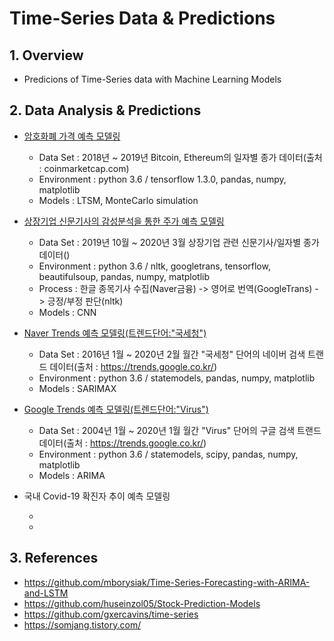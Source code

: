 # Time-Series Data & Predictions

## 1. Overview

* Predicions of Time-Series data with Machine Learning Models


## 2. Data Analysis & Predictions

* [암호화폐 가격 예측 모델링](https://github.com/kt3472/time-series/tree/master/cryptocurrency_prediction)

  + Data Set : 2018년 ~ 2019년 Bitcoin, Ethereum의 일자별 종가 데이터(출처 : coinmarketcap.com)
  + Environment : python 3.6 / tensorflow 1.3.0, pandas, numpy, matplotlib
  + Models : LTSM, MonteCarlo simulation
  
* [상장기업 신문기사의 감성분석을 통한 주가 예측 모델링](https://github.com/kt3472/time-series/tree/master/sentiment_analysis)

  + Data Set : 2019년 10월 ~ 2020년 3월 상장기업 관련 신문기사/일자별 종가 데이터()  
  + Environment : python 3.6 / nltk, googletrans, tensorflow, beautifulsoup, pandas, numpy, matplotlib
  + Process : 한글 종목기사 수집(Naver금융) -> 영어로 번역(GoogleTrans) -> 긍정/부정 판단(nltk)
  + Models : CNN
 
* [Naver Trends 예측 모델링(트렌드단어:"국세청")](https://github.com/kt3472/time-series/tree/master/naver_trends_prediction)

  + Data Set : 2016년 1월 ~ 2020년 2월 월간 "국세청" 단어의 네이버 검색 트랜드 데이터(출처 : https://trends.google.co.kr/)
  + Environment : python 3.6 / statemodels, pandas, numpy, matplotlib
  + Models : SARIMAX

* [Google Trends 예측 모델링(트렌드단어:"Virus")](https://github.com/kt3472/time-series/tree/master/google_trends_prediction)

  + Data Set : 2004년 1월 ~ 2020년 1월 월간 "Virus" 단어의 구글 검색 트랜드 데이터(출처 : https://trends.google.co.kr/)
  + Environment : python 3.6 / statemodels, scipy, pandas, numpy, matplotlib
  + Models : ARIMA

* 국내 Covid-19 확진자 추이 예측 모델링

  +
  +


## 3. References

* https://github.com/mborysiak/Time-Series-Forecasting-with-ARIMA-and-LSTM
* https://github.com/huseinzol05/Stock-Prediction-Models
* https://github.com/gxercavins/time-series
* https://somjang.tistory.com/



